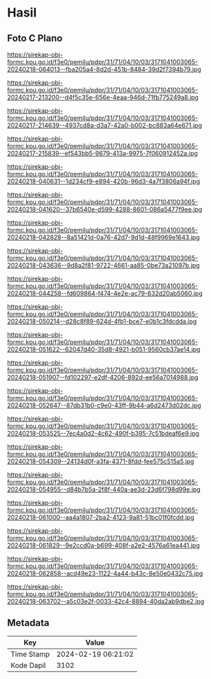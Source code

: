 # Hasil

## Foto C Plano

https://sirekap-obj-formc.kpu.go.id/f3e0/pemilu/pdpr/31/71/04/10/03/3171041003065-20240218-064013--fba205a4-8d2d-451b-8484-39d2f7394b79.jpg

https://sirekap-obj-formc.kpu.go.id/f3e0/pemilu/pdpr/31/71/04/10/03/3171041003065-20240217-213200--d4f5c35e-656e-4eaa-946d-71fb775249a8.jpg

https://sirekap-obj-formc.kpu.go.id/f3e0/pemilu/pdpr/31/71/04/10/03/3171041003065-20240217-214639--4937cd8a-d3a7-42a0-b002-bc883a64e671.jpg

https://sirekap-obj-formc.kpu.go.id/f3e0/pemilu/pdpr/31/71/04/10/03/3171041003065-20240217-215839--ef543bb5-9679-413a-9975-7f060912452a.jpg

https://sirekap-obj-formc.kpu.go.id/f3e0/pemilu/pdpr/31/71/04/10/03/3171041003065-20240218-040631--1d234cf9-e894-420b-96d3-4a7f3806a94f.jpg

https://sirekap-obj-formc.kpu.go.id/f3e0/pemilu/pdpr/31/71/04/10/03/3171041003065-20240218-041620--37b6540e-d599-4288-8601-086a5477f9ee.jpg

https://sirekap-obj-formc.kpu.go.id/f3e0/pemilu/pdpr/31/71/04/10/03/3171041003065-20240218-042828--8a51421d-0a76-42d7-9d1d-48f9969e1643.jpg

https://sirekap-obj-formc.kpu.go.id/f3e0/pemilu/pdpr/31/71/04/10/03/3171041003065-20240218-043636--9d8a2f81-9722-4661-aa85-0be73a21097b.jpg

https://sirekap-obj-formc.kpu.go.id/f3e0/pemilu/pdpr/31/71/04/10/03/3171041003065-20240218-044258--fd609864-f474-4e2e-ac79-632d20ab5060.jpg

https://sirekap-obj-formc.kpu.go.id/f3e0/pemilu/pdpr/31/71/04/10/03/3171041003065-20240218-050214--d28c8f89-624d-4fb1-bce7-e0b1c3fdcdda.jpg

https://sirekap-obj-formc.kpu.go.id/f3e0/pemilu/pdpr/31/71/04/10/03/3171041003065-20240218-051622--62047d40-35d8-4921-b051-9560cb37ae14.jpg

https://sirekap-obj-formc.kpu.go.id/f3e0/pemilu/pdpr/31/71/04/10/03/3171041003065-20240218-051907--fd102297-e2df-4206-892d-ee56a7014988.jpg

https://sirekap-obj-formc.kpu.go.id/f3e0/pemilu/pdpr/31/71/04/10/03/3171041003065-20240218-052647--87db31b0-c9e0-43ff-9b44-a6d2473d02dc.jpg

https://sirekap-obj-formc.kpu.go.id/f3e0/pemilu/pdpr/31/71/04/10/03/3171041003065-20240218-053525--7ec4a0d2-4c62-490f-b395-7c51bdeaf6e9.jpg

https://sirekap-obj-formc.kpu.go.id/f3e0/pemilu/pdpr/31/71/04/10/03/3171041003065-20240218-054309--24134d0f-a3fa-4371-8fdd-fee575c515a5.jpg

https://sirekap-obj-formc.kpu.go.id/f3e0/pemilu/pdpr/31/71/04/10/03/3171041003065-20240218-054955--d84b7b5a-2f8f-440a-ae3d-23d6f798d99e.jpg

https://sirekap-obj-formc.kpu.go.id/f3e0/pemilu/pdpr/31/71/04/10/03/3171041003065-20240218-061000--aa4a1807-2ba2-4123-9a81-51bc01f0fcdd.jpg

https://sirekap-obj-formc.kpu.go.id/f3e0/pemilu/pdpr/31/71/04/10/03/3171041003065-20240218-061829--9e2ccd0a-b699-408f-a2e2-4576a61ea441.jpg

https://sirekap-obj-formc.kpu.go.id/f3e0/pemilu/pdpr/31/71/04/10/03/3171041003065-20240218-062858--acd49e23-1122-4a44-b43c-8e50e0432c75.jpg

https://sirekap-obj-formc.kpu.go.id/f3e0/pemilu/pdpr/31/71/04/10/03/3171041003065-20240218-063702--a5c03e2f-0033-42c4-8894-40da2ab9dbe2.jpg


## Metadata

| Key        | Value               |
| ---------- | ------------------- |
| Time Stamp | 2024-02-19 06:21:02 |
| Kode Dapil | 3102                |



